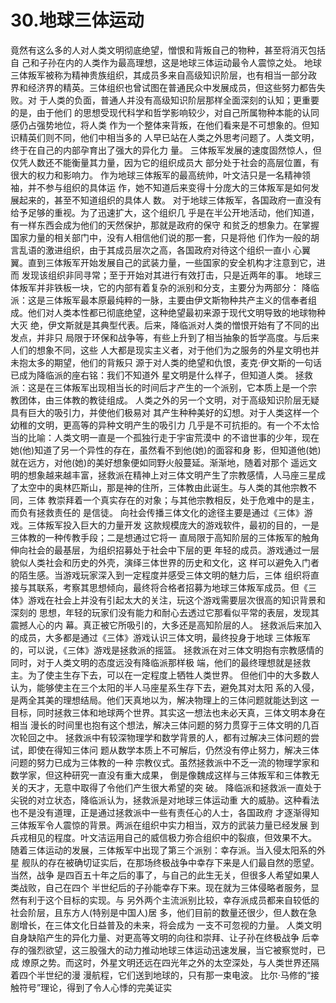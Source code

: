 # 30.地球三体运动

 竟然有这么多的人对人类文明彻底绝望，憎恨和背叛自己的物种，甚至将消灭包括自 己和子孙在内的人类作为最高理想，这是地球三体运动最令人震惊之处。 地球三体叛军被称为精神贵族组织，其成员多来自高级知识阶层，也有相当一部分政 界和经济界的精英。三体组织也曾试图在普通民众中发展成员，但这些努力都告失败。对 于人类的负面，普通人并没有高级知识阶层那样全面深刻的认知；更重要的是，由于他们 的思想受现代科学和哲学影响较少，对自己所属物种本能的认同感仍占强势地位，将人类 作为一个整体来背叛，在他们看来是不可想象的。但知识精英们则不同，他们中相当多的 人早已站在人类之外思考问题了。人类文明，终于在自己的内部孕育出了强大的异化力 量。 三体叛军发展的速度固然惊人，但仅凭人数还不能衡量其力量，因为它的组织成员大 部分处于社会的高层位置，有很大的权力和影响力。 作为地球三体叛军的最高统帅，叶文洁只是一名精神领袖，并不参与组织的具体运 作，她不知道后来变得十分庞大的三体叛军是如何发展起来的，甚至不知道组织的具体人 数。 对于地球三体叛军，各国政府一直没有给予足够的重视。为了迅速扩大，这个组织几 乎是在半公开地活动，他们知道，有一样东西会成为他们的天然保护，那就是政府的保守 和贫乏的想象力。在掌握国家力量的相关部门中，没有人相信他们说的那一套，只是将他 们作为一般的胡言乱语的激进组织，由于其成员层次之高，各国政府对待这个组织一直小 心翼翼。直到三体叛军开始发展自己的武装力量，一些国家的安全机构才注意到它，进而 发现该组织非同寻常；至于开始对其进行有效打击，只是近两年的事。 地球三体叛军并非铁板一块，它的内部有着复杂的派别和分支，主要分为两部分： 降临派：这是三体叛军最本原最纯粹的一脉，主要由伊文斯物种共产主义的信奉者组 成。他们对人类本性都已彻底绝望，这种绝望最初来源于现代文明导致的地球物种大灭 绝，伊文斯就是其典型代表。后来，降临派对人类的憎恨开始有了不同的出发点，并非只 局限于环保和战争等，有些上升到了相当抽象的哲学高度。与后来人们的想象不同，这些 人大都是现实主义者，对于他们为之服务的外星文明也并未抱太多的期望，他们的背叛只 源于对人类的绝望和仇恨，麦克·伊文斯的一句话已成为降临派的座右铭：我们不知道外 星文明是什么样子，但知道人类。 拯救派：这是在三体叛军出现相当长的时间后才产生的一个派别，它本质上是一个宗 教团体，由三体教的教徒组成。 人类之外的另一个文明，对于高级知识阶层无疑具有巨大的吸引力，并使他们极易对 其产生种种美好的幻想。对于人类这样一个幼稚的文明，更高等的异种文明产生的吸引力 几乎是不可抗拒的。有一个不太恰当的比喻：人类文明一直是一个孤独行走于宇宙荒漠中 的不谙世事的少年，现在她\(他\)知道了另一个异性的存在，虽然看不到他\(她\)的面容和身 影，但知道他\(她\)就在远方，对他\(她\)的美好想象便如同野火般蔓延。渐渐地，随着对那个 遥远文明的想象越来越丰富，拯救派在精神上对三体文明产生了宗教感情，人马座三星成了太空中的奥林匹斯山，那是神的住所，三体教由此诞生。与人类的其他宗教不同，三体 教崇拜着一个真实存在的对象；与其他宗教相反，处于危难中的是主，而负有拯救责任的 是信徒。 向社会传播三体文化的途径主要是通过《三体》游戏。三体叛军投入巨大的力量开发 这款规模庞大的游戏软件，最初的目的，一是三体教的一种传教手段；二是想通过它将一 直局限于高知阶层的三体叛军的触角伸向社会的最基层，为组织招募处于社会中下层的更 年轻的成员。游戏通过一层貌似人类社会和历史的外壳，演绎三体世界的历史和文化，这 样可以避免入门者的陌生感。当游戏玩家深入到一定程度并感受三体文明的魅力后，三体 组织将直接与其联系，考察其思想倾向，最终将合格者招募为地球三体叛军成员。但《三 体》游戏在社会上并没有引起太大的关注，玩这个游戏需要层次很高的知识背景和深刻的 思想，年轻的玩家们没有能力和耐心去透过它那看似平常的表层，发现其震撼人心的内 幕。真正被它所吸引的，大多还是高知阶层的人。 拯救派后来加入的成员，大多都是通过《三体》游戏认识三体文明，最终投身于地球 三体叛军的，可以说，《三体》游戏是拯救派的摇篮。 拯救派在对三体文明抱有宗教感情的同时，对于人类文明的态度远没有降临派那样极 端，他们的最终理想就是拯救主。为了使主生存下去，可以在一定程度上牺牲人类世界。 但他们中的大多数人认为，能够使主在三个太阳的半人马座星系生存下去，避免其对太阳 系的入侵，是两全其美的理想结局。他们天真地以为，解决物理上的三体问题就能达到这 一目标，同时拯救三体和地球两个世界。其实这一想法也未必天真，三体文明本身在相当 漫长的时间里也抱有这个想法，解决三体问题的努力贯穿于三体文明的几百次轮回之中。 拯救派中有较深物理学和数学背景的人，都有过解决三体问题的尝试，即使在得知三体问 题从数学本质上不可解后，仍然没有停止努力，解决三体问题的努力已成为三体教的一种 宗教仪式。虽然拯救派中不乏一流的物理学家和数学家，但这种研究一直没有重大成果， 倒是像魏成这样与三体叛军和三体教无关的天才，无意中取得了令他们产生很大希望的突 破。 降临派和拯救派一直处于尖锐的对立状态，降临派认为，拯救派是对地球三体运动重 大的威胁。这种看法也不是没有道理，正是通过拯救派中一些有责任心的人士，各国政府 才逐渐得知三体叛军令人震惊的背景。两派在组织中实力相当，双方的武装力量已经发展 到兵戎相见的程度。叶文洁运用自己的威信极力弥合组织中的裂痕，但效果不大。 随着三体运动的发展，三体叛军中出现了第三个派别：幸存派。当入侵太阳系的外星 舰队的存在被确切证实后，在那场终极战争中幸存下来是人们最自然的愿望。当然，战争 是四百五十年之后的事了，与自己的此生无关，但很多人希望如果人类战败，自己在四个 半世纪后的子孙能幸存下来。现在就为三体侵略者服务，显然有利于这个目标的实现。与 另外两个主流派别比较，幸存派成员都来自较低的社会阶层，且东方人\(特别是中国人\)居 多，他们目前的数量还很少，但人数在急剧增长，在三体文化日益普及的未来，将会成为 一支不可忽视的力量。 人类文明自身缺陷产生的异化力量、对更高等文明的向往和崇拜、让子孙在终极战争 后幸存的强烈欲望，这三股强大的动力推动地球三体运动迅速发展，当它被察觉时，已成 燎原之势。而这时，外星文明还远在四光年之外的太空深处，与人类世界还隔着四个半世纪的漫 漫航程，它们送到地球的，只有那一束电波。 比尔·马修的“接触符号”理论，得到了令人心悸的完美证实

